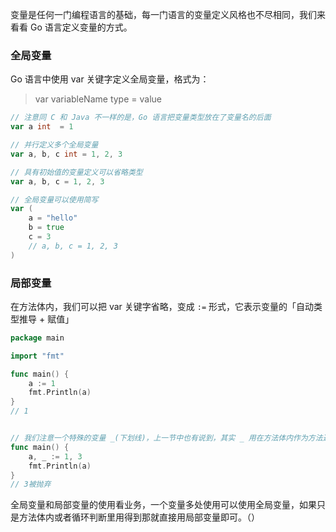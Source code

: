 变量是任何一门编程语言的基础，每一门语言的变量定义风格也不尽相同，我们来看看 Go 语言定义变量的方式。

### 全局变量
Go 语言中使用 var 关键字定义全局变量，格式为：

> var variableName type = value

```go
// 注意同 C 和 Java 不一样的是，Go 语言把变量类型放在了变量名的后面 
var a int  = 1 

// 并行定义多个全局变量
var a, b, c int = 1, 2, 3 

// 具有初始值的变量定义可以省略类型
var a, b, c = 1, 2, 3

// 全局变量可以使用简写
var (
    a = "hello"
    b = true
    c = 3
    // a, b, c = 1, 2, 3
)
```

### 局部变量
在方法体内，我们可以把 var 关键字省略，变成 `` := `` 形式，它表示变量的「自动类型推导 + 赋值」

```go
package main

import "fmt"

func main() {
    a := 1
    fmt.Println(a)
}
// 1


// 我们注意一个特殊的变量 _(下划线)，上一节中也有说到，其实 _ 用在方法体内作为方法返回值的接收是最常见的用途
func main() {
    a, _ := 1, 3
    fmt.Println(a)
}
// 3被抛弃
```

全局变量和局部变量的使用看业务，一个变量多处使用可以使用全局变量，如果只是方法体内或者循环判断里用得到那就直接用局部变量即可。（）
